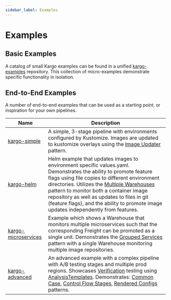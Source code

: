 ```yaml
---
sidebar_label: Examples
---
```


# Examples

## Basic Examples

A catalog of small Kargo examples can be found in a unified
[kargo-examples](https://github.com/akuity/kargo-examples/) repository.
This collection of micro-examples demonstrate specific functionality in
isolation.

## End-to-End Examples

A number of end-to-end examples that can be used as a starting point, or
inspiration for your own pipelines.

| Name | Description |
|------|-------------|
| [kargo-simple](https://github.com/akuity/kargo-simple) | A simple, 3-stage pipeline with environments configured by Kustomize. Images are updated to kustomize overlays using the [Image Updater](30-patterns/index.md#image-updater) pattern. |
| [kargo-helm](https://github.com/jessesuen/kargo-helm) | Helm example that updates images to environment specific values.yaml. Demonstrates the ability to promote feature flags using file copies to different environment directories. Utilizes the [Multiple Warehouses](30-patterns/index.md#multiple-warehouses) pattern to monitor both a container image repository as well as updates to files in git (feature flags), and the ability to promote image updates independently from features. |
| [kargo-microservices](https://github.com/jessesuen/kargo-microservices) | Example which shows a Warehouse that monitors multiple microservices such that the corresponding Freight can be promoted as a single unit. Demonstrates the [Grouped Services](30-patterns/index.md#grouped-services) pattern with a single Warehouse monitoring multiple image repositories. |
| [kargo-advanced](https://github.com/akuity/kargo-advanced) | An advanced example with a complex pipeline with A/B testing stages and multiple prod regions. Showcases [Verification](20-how-to-guides/16-verification.md) testing using [AnalysisTemplates](60-reference-docs/50-analysis-templates.md). Demonstrates: [Common Case](30-patterns/index.md#common-case), [Control Flow Stages](30-patterns/index.md#control-flow-stages), [Rendered Configs](30-patterns/index.md#rendered-configs) patterns. |
